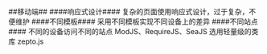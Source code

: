 ##移动端##
####响应式设计####
复杂的页面使用响应式设计，过于复杂，不便维护
####不同模板####
采用不同模板实现不同设备上的差异
####不同站点####
不同的设备访问不同的站点
ModJS、RequireJS、SeaJS
选用轻量级的类库 zepto.js